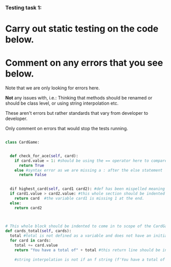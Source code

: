 ### Testing task 1:

# Carry out static testing on the code below.
# Comment on any errors that you see below.

Note that we are only looking for errors here.

**Not** any issues with, i.e.: 
Thinking that methods should be renamed or should be class level, or using string interpolation etc. 

These aren't errors but rather standards that vary from developer to developer. 

Only comment on errors that would stop the tests running.

```python

class CardGame:


  def check_for_ace(self, card):
    if card.value = 1: #should be using the == operator here to compare both values instead of reassigning card.value to equal 1. 
      return True
    else #syntax error as we are missing a : after the else statement
      return False
   

  dif highest_card(self, card1 card2): #def has been mispelled meaning that highest_card is not defined as a function - Also missing a comma between card1 and card2. 
  if card1.value > card2.value: #this whole section should be indented to come in to the scope of the highest_card function.
    return card  #the variable card1 is missing 1 at the end.
  else:
    return card2
  


# This whole block should be indented to come in to scope of the CardGame class. 
def cards_total(self, cards):
  total #total is not defined as a variable and does not have an initial value.
  for card in cards:
    total += card.value
    return "You have a total of" + total #this return line should be indented left one space to not return after each iteration of the for loop.
    
    #string interpolation is not if an f string (f'You have a total of {total}')
  
```
